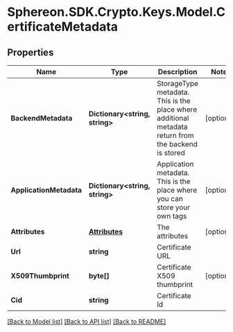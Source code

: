 # Sphereon.SDK.Crypto.Keys.Model.CertificateMetadata
## Properties

Name | Type | Description | Notes
------------ | ------------- | ------------- | -------------
**BackendMetadata** | **Dictionary&lt;string, string&gt;** | StorageType metadata. This is the place where additional metadata return from the backend is stored | [optional] 
**ApplicationMetadata** | **Dictionary&lt;string, string&gt;** | Application metadata. This is the place where you can store your own tags | [optional] 
**Attributes** | [**Attributes**](Attributes.md) | The attributes | [optional] 
**Url** | **string** | Certificate URL | 
**X509Thumbprint** | **byte[]** | Certificate X509 thumbprint | [optional] 
**Cid** | **string** | Certificate Id | 

[[Back to Model list]](../README.md#documentation-for-models) [[Back to API list]](../README.md#documentation-for-api-endpoints) [[Back to README]](../README.md)

